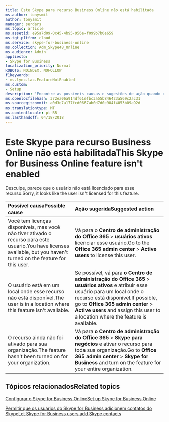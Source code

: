 ```yaml
---
title: Este Skype para recurso Business Online não está habilitada
ms.author: tonysmit
author: tonysmit
manager: serdars
ms.topic: article
ms.assetid: e95a7d09-0c45-4b95-956e-f099b7b0e659
ms.tgt.pltfrm: cloud
ms.service: skype-for-business-online
ms.collection: Adm_Skype4B_Online
ms.audience: Admin
appliesto:
- Skype for Business
localization_priority: Normal
ROBOTS: NOINDEX, NOFOLLOW
f1keywords:
- ms.lync.lac.FeatureNotEnabled
ms.custom:
- Setup
description: 'Encontre as possíveis causas e sugestões de ação quando você obtiver um Skype para o recurso de Business Online não está erros ativada. '
ms.openlocfilehash: 372ea06a914df61efbc3a55b846423a569c2ac31
ms.sourcegitcommit: a0d3e7a177fcd0667ab0d7d0e904f4053b09a92d
ms.translationtype: MT
ms.contentlocale: pt-BR
ms.lasthandoff: 04/18/2018
---
```

# <a name="this-skype-for-business-online-feature-isnt-enabled"></a><span data-ttu-id="fed6e-103">Este Skype para recurso Business Online não está habilitada</span><span class="sxs-lookup"><span data-stu-id="fed6e-103">This Skype for Business Online feature isn't enabled</span></span>

<span data-ttu-id="fed6e-104">Desculpe, parece que o usuário não está licenciado para esse recurso.</span><span class="sxs-lookup"><span data-stu-id="fed6e-104">Sorry, it looks like the user isn't licensed for this feature.</span></span>
  
|<span data-ttu-id="fed6e-105">**Possível causa**</span><span class="sxs-lookup"><span data-stu-id="fed6e-105">**Possible cause**</span></span>|<span data-ttu-id="fed6e-106">**Ação sugerida**</span><span class="sxs-lookup"><span data-stu-id="fed6e-106">**Suggested action**</span></span>|
|:-----|:-----|
|<span data-ttu-id="fed6e-107">Você tem licenças disponíveis, mas você não tiver ativado o recurso para este usuário.</span><span class="sxs-lookup"><span data-stu-id="fed6e-107">You have licenses available, but you haven't turned on the feature for this user.</span></span>  <br/> |<span data-ttu-id="fed6e-108">Vá para o **Centro de administração do Office 365** > **usuários ativos** licenciar esse usuário.</span><span class="sxs-lookup"><span data-stu-id="fed6e-108">Go to the **Office 365 admin center** > **Active users** to license this user.</span></span> <br/> |
|<span data-ttu-id="fed6e-109">O usuário está em um local onde esse recurso não está disponível.</span><span class="sxs-lookup"><span data-stu-id="fed6e-109">The user is in a location where this feature isn't available.</span></span>  <br/> |<span data-ttu-id="fed6e-110">Se possível, vá para **o Centro de administração do Office 365** > **usuários ativos** e atribuir esse usuário para um local onde o recurso está disponível.</span><span class="sxs-lookup"><span data-stu-id="fed6e-110">If possible, go to **Office 365 admin center** > **Active users** and assign this user to a location where the feature is available.</span></span> <br/> |
|<span data-ttu-id="fed6e-111">O recurso ainda não foi ativado para sua organização.</span><span class="sxs-lookup"><span data-stu-id="fed6e-111">The feature hasn't been turned on for your organization.</span></span>  <br/> |<span data-ttu-id="fed6e-112">Vá para **o Centro de administração do Office 365** > **Skype para negócios** e ativar o recurso para toda sua organização.</span><span class="sxs-lookup"><span data-stu-id="fed6e-112">Go to **Office 365 admin center** > **Skype for Business** and turn on the feature for your entire organization.</span></span> <br/> |
   
## <a name="related-topics"></a><span data-ttu-id="fed6e-113">Tópicos relacionados</span><span class="sxs-lookup"><span data-stu-id="fed6e-113">Related topics</span></span>
[<span data-ttu-id="fed6e-114">Configurar o Skype for Business Online</span><span class="sxs-lookup"><span data-stu-id="fed6e-114">Set up Skype for Business Online</span></span>](set-up-skype-for-business-online.md)

[<span data-ttu-id="fed6e-115">Permitir que os usuários do Skype for Business adicionem contatos do Skype</span><span class="sxs-lookup"><span data-stu-id="fed6e-115">Let Skype for Business users add Skype contacts</span></span>](let-skype-for-business-users-add-skype-contacts.md)

  
 